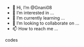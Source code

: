 - 👋 Hi, I’m @Gnani08
- 👀 I’m interested in ...
- 🌱 I’m currently learning ...
- 💞️ I’m looking to collaborate on ...
- 📫 How to reach me ...

<!---
Gnani08/Gnani08 is a ✨ special ✨ repository because its `README.md` (this file) appears on your GitHub profile.
You can click the Preview link to take a look at your changes.
---> codes



